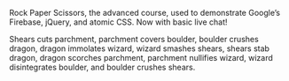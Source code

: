Rock Paper Scissors, the advanced course, used to demonstrate Google’s Firebase, jQuery, and atomic CSS. Now with basic live chat!

Shears cuts parchment, parchment covers boulder, boulder crushes dragon, dragon immolates wizard, wizard smashes shears, shears stab dragon, dragon scorches parchment, parchment nullifies wizard, wizard disintegrates boulder, and boulder crushes shears.
